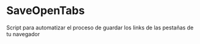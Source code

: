 # SaveOpenTabs
Script para automatizar el proceso de guardar los links de las pestañas de tu navegador
